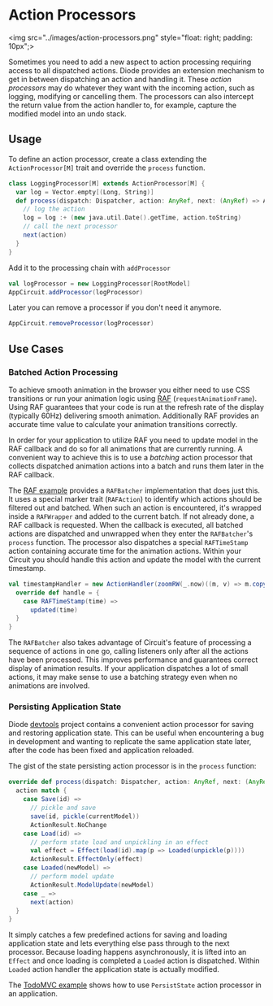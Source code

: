 # Action Processors

<img src="../images/action-processors.png" style="float: right; padding: 10px";>

Sometimes you need to add a new aspect to action processing requiring access to all dispatched actions. Diode provides an extension mechanism to get in between
dispatching an action and handling it. These _action processors_ may do whatever they want with the incoming action, such as logging, modifying or cancelling
them. The processors can also intercept the return value from the action handler to, for example, capture the modified model into an undo stack.

## Usage

To define an action processor, create a class extending the `ActionProcessor[M]` trait and override the `process` function.

```scala
class LoggingProcessor[M] extends ActionProcessor[M] {
  var log = Vector.empty[(Long, String)]
  def process(dispatch: Dispatcher, action: AnyRef, next: (AnyRef) => ActionResult[M]): ActionResult[M] = {
    // log the action
    log = log :+ (new java.util.Date().getTime, action.toString)
    // call the next processor
    next(action)
  }
}
```

Add it to the processing chain with `addProcessor`

```scala
val logProcessor = new LoggingProcessor[RootModel]
AppCircuit.addProcessor(logProcessor)
```

Later you can remove a processor if you don't need it anymore. 

```scala
AppCircuit.removeProcessor(logProcessor)
```

## Use Cases

### Batched Action Processing

To achieve smooth animation in the browser you either need to use CSS transitions or run your animation logic using
[RAF](https://developer.mozilla.org/en-US/docs/Web/API/window/requestAnimationFrame) (`requestAnimationFrame`). Using RAF guarantees that your code is run at
the refresh rate of the display (typically 60Hz) delivering smooth animation. Additionally RAF provides an accurate time value to calculate your animation
transitions correctly.

In order for your application to utilize RAF you need to update model in the RAF callback and do so for all animations that are currently running. A convenient
way to achieve this is to use a _batching_ action processor that collects dispatched animation actions into a batch and runs them later in the RAF callback.

The [RAF example](../examples/README.md) provides a `RAFBatcher` implementation that does just this. It uses a special marker trait (`RAFAction`) to identify
which actions should be filtered out and batched. When such an action is encountered, it's wrapped inside a `RAFWrapper` and added to the current batch. If not
already done, a RAF callback is requested. When the callback is executed, all batched actions are dispatched and unwrapped when they enter the `RAFBatcher`'s
`process` function. The processor also dispatches a special `RAFTimeStamp` action containing accurate time for the animation actions. Within your Circuit you
should handle this action and update the model with the current timestamp.

```scala
val timestampHandler = new ActionHandler(zoomRW(_.now)((m, v) => m.copy(now = v))) {
  override def handle = {
    case RAFTimeStamp(time) =>
      updated(time)
  }
}
```

The `RAFBatcher` also takes advantage of Circuit's feature of processing a sequence of actions in one go, calling listeners only after all the actions have
been processed. This improves performance and guarantees correct display of animation results. If your application dispatches a lot of small actions, it may
make sense to use a batching strategy even when no animations are involved.

### Persisting Application State

Diode [devtools](https://github.com/ochrons/diode/tree/master/diode-devtools) project contains a convenient action processor for saving and restoring
application state. This can be useful when encountering a bug in development and wanting to replicate the same application state later, after the code has been
fixed and application reloaded.

The gist of the state persisting action processor is in the `process` function:

```scala
override def process(dispatch: Dispatcher, action: AnyRef, next: (AnyRef) => ActionResult[M], currentModel: M) = {
  action match {
    case Save(id) =>
      // pickle and save
      save(id, pickle(currentModel))
      ActionResult.NoChange
    case Load(id) =>
      // perform state load and unpickling in an effect
      val effect = Effect(load(id).map(p => Loaded(unpickle(p))))
      ActionResult.EffectOnly(effect)
    case Loaded(newModel) =>
      // perform model update
      ActionResult.ModelUpdate(newModel)
    case _ =>
      next(action)
  }
}
```

It simply catches a few predefined actions for saving and loading application state and lets everything else pass through to the next processor. Because loading
happens asynchronously, it is lifted into an `Effect` and once loading is completed a `Loaded` action is dispatched. Within `Loaded` action handler the
application state is actually modified.

The [TodoMVC example](../examples/README.md) shows how to use `PersistState` action processor in an application.
